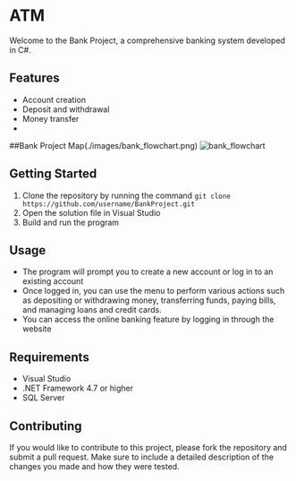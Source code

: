 # ATM
Welcome to the Bank Project, a comprehensive banking system developed in C#.
## Features
- Account creation
- Deposit and withdrawal
- Money transfer
- 
##Bank Project Map(./images/bank_flowchart.png)
![bank_flowchart](https://user-images.githubusercontent.com/113901667/212425073-1ecee820-61b0-4357-b118-a0027423ee17.png)


## Getting Started
1. Clone the repository by running the command `git clone https://github.com/username/BankProject.git`
2. Open the solution file in Visual Studio
3. Build and run the program

## Usage
- The program will prompt you to create a new account or log in to an existing account
- Once logged in, you can use the menu to perform various actions such as depositing or withdrawing money, transferring funds, paying bills, and managing loans and credit cards.
- You can access the online banking feature by logging in through the website

## Requirements
- Visual Studio
- .NET Framework 4.7 or higher
- SQL Server

## Contributing
If you would like to contribute to this project, please fork the repository and submit a pull request. Make sure to include a detailed description of the changes you made and how they were tested.
